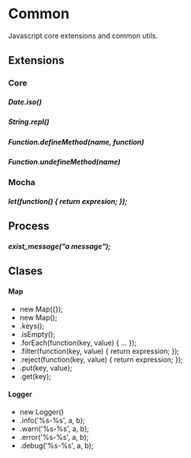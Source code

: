 # Common
Javascript core extensions and common utils.

## Extensions

### Core
##### Date.iso()
##### String.repl()
##### Function.defineMethod(name, function)
##### Function.undefineMethod(name)

### Mocha
##### let(function() { return expresion; });


## Process
##### exist_message("a message");

## Clases
#### Map
* new Map({});
* new Map();
* .keys();
* .isEmpty();
* .forEach(function(key, value) { ... });
* .filter(function(key, value)  { return expression; });
* .reject(function(key, value)  { return expression; });
* .put(key, value);
* .get(key);

#### Logger
* new Logger()
* .info('%s-%s', a, b);
* .warn('%s-%s', a, b);
* .error('%s-%s', a, b);
* .debug('%s-%s', a, b);

